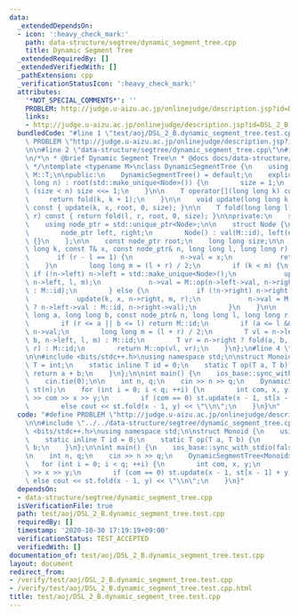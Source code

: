 ```yaml
---
data:
  _extendedDependsOn:
  - icon: ':heavy_check_mark:'
    path: data-structure/segtree/dynamic_segment_tree.cpp
    title: Dynamic Segment Tree
  _extendedRequiredBy: []
  _extendedVerifiedWith: []
  _pathExtension: cpp
  _verificationStatusIcon: ':heavy_check_mark:'
  attributes:
    '*NOT_SPECIAL_COMMENTS*': ''
    PROBLEM: http://judge.u-aizu.ac.jp/onlinejudge/description.jsp?id=DSL_2_B
    links:
    - http://judge.u-aizu.ac.jp/onlinejudge/description.jsp?id=DSL_2_B
  bundledCode: "#line 1 \"test/aoj/DSL_2_B.dynamic_segment_tree.test.cpp\"\n#define\
    \ PROBLEM \"http://judge.u-aizu.ac.jp/onlinejudge/description.jsp?id=DSL_2_B\"\
    \n\n#line 2 \"data-structure/segtree/dynamic_segment_tree.cpp\"\n#include <memory>\n\
    \n/*\n * @brief Dynamic Segment Tree\n * @docs docs/data-structure/segtree/dynamic_segment_tree.md\n\
    \ */\ntemplate <typename M>\nclass DynamicSegmentTree {\n    using T = typename\
    \ M::T;\n\npublic:\n    DynamicSegmentTree() = default;\n    explicit DynamicSegmentTree(long\
    \ long n) : root(std::make_unique<Node>()) {\n        size = 1;\n        while\
    \ (size < n) size <<= 1;\n    }\n\n    T operator[](long long k) const {\n   \
    \     return fold(k, k + 1);\n    }\n\n    void update(long long k, const T& x)\
    \ const { update(k, x, root, 0, size); }\n\n    T fold(long long l, long long\
    \ r) const { return fold(l, r, root, 0, size); }\n\nprivate:\n    struct Node;\n\
    \    using node_ptr = std::unique_ptr<Node>;\n\n    struct Node {\n        T val;\n\
    \        node_ptr left, right;\n        Node() : val(M::id), left(nullptr), right(nullptr)\
    \ {}\n    };\n\n    const node_ptr root;\n    long long size;\n\n    void update(long\
    \ long k, const T& x, const node_ptr& n, long long l, long long r) const {\n \
    \       if (r - l == 1) {\n            n->val = x;\n            return;\n    \
    \    }\n        long long m = (l + r) / 2;\n        if (k < m) {\n           \
    \ if (!n->left) n->left = std::make_unique<Node>();\n            update(k, x,\
    \ n->left, l, m);\n            n->val = M::op(n->left->val, n->right ? n->right->val\
    \ : M::id);\n        } else {\n            if (!n->right) n->right = std::make_unique<Node>();\n\
    \            update(k, x, n->right, m, r);\n            n->val = M::op(n->left\
    \ ? n->left->val : M::id, n->right->val);\n        }\n    }\n\n    T fold(long\
    \ long a, long long b, const node_ptr& n, long long l, long long r) const {\n\
    \        if (r <= a || b <= l) return M::id;\n        if (a <= l && r <= b) return\
    \ n->val;\n        long long m = (l + r) / 2;\n        T vl = n->left ? fold(a,\
    \ b, n->left, l, m) : M::id;\n        T vr = n->right ? fold(a, b, n->right, m,\
    \ r) : M::id;\n        return M::op(vl, vr);\n    }\n};\n#line 4 \"test/aoj/DSL_2_B.dynamic_segment_tree.test.cpp\"\
    \n\n#include <bits/stdc++.h>\nusing namespace std;\n\nstruct Monoid {\n    using\
    \ T = int;\n    static inline T id = 0;\n    static T op(T a, T b) {\n       \
    \ return a + b;\n    }\n};\n\nint main() {\n    ios_base::sync_with_stdio(false);\n\
    \    cin.tie(0);\n\n    int n, q;\n    cin >> n >> q;\n    DynamicSegmentTree<Monoid>\
    \ st(n);\n    for (int i = 0; i < q; ++i) {\n        int com, x, y;\n        cin\
    \ >> com >> x >> y;\n        if (com == 0) st.update(x - 1, st[x - 1] + y);\n\
    \        else cout << st.fold(x - 1, y) << \"\\n\";\n    }\n}\n"
  code: "#define PROBLEM \"http://judge.u-aizu.ac.jp/onlinejudge/description.jsp?id=DSL_2_B\"\
    \n\n#include \"../../data-structure/segtree/dynamic_segment_tree.cpp\"\n\n#include\
    \ <bits/stdc++.h>\nusing namespace std;\n\nstruct Monoid {\n    using T = int;\n\
    \    static inline T id = 0;\n    static T op(T a, T b) {\n        return a +\
    \ b;\n    }\n};\n\nint main() {\n    ios_base::sync_with_stdio(false);\n    cin.tie(0);\n\
    \n    int n, q;\n    cin >> n >> q;\n    DynamicSegmentTree<Monoid> st(n);\n \
    \   for (int i = 0; i < q; ++i) {\n        int com, x, y;\n        cin >> com\
    \ >> x >> y;\n        if (com == 0) st.update(x - 1, st[x - 1] + y);\n       \
    \ else cout << st.fold(x - 1, y) << \"\\n\";\n    }\n}"
  dependsOn:
  - data-structure/segtree/dynamic_segment_tree.cpp
  isVerificationFile: true
  path: test/aoj/DSL_2_B.dynamic_segment_tree.test.cpp
  requiredBy: []
  timestamp: '2020-10-30 17:19:19+09:00'
  verificationStatus: TEST_ACCEPTED
  verifiedWith: []
documentation_of: test/aoj/DSL_2_B.dynamic_segment_tree.test.cpp
layout: document
redirect_from:
- /verify/test/aoj/DSL_2_B.dynamic_segment_tree.test.cpp
- /verify/test/aoj/DSL_2_B.dynamic_segment_tree.test.cpp.html
title: test/aoj/DSL_2_B.dynamic_segment_tree.test.cpp
---
```

